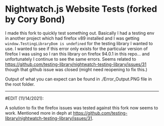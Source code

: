 # Nightwatch.js Website Tests (forked by Cory Bond)

I made this fork to quickly test something out. Basically I had a testing env in another project which had firefox v89 installed and I was getting `window.TestingLibraryDom is undefined` for the testing library I wanted to use. I wanted to see if this error only exists for the particular version of firefox I was using so I ran this library on firefox 94.0.1 in this repo... and unfortunately I continue to see the same errors. Seems related to https://github.com/testing-library/nightwatch-testing-library/issues/31 though that github issue was closed (might need reopening to fix this.)

Output of what you can expect can be found in ./Error_Output.PNG file in the root folder.

_____

#EDIT (11/14/2021):

A solution to fix the firefox issues was tested against this fork now seems to work. Mentioned more in deph at https://github.com/testing-library/nightwatch-testing-library/issues/31.